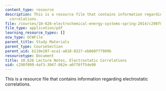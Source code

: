 ```yaml
---
content_type: resource
description: This is a resource file that contains information regarding electrostatic
  correlations.
file: /courses/10-626-electrochemical-energy-systems-spring-2014/c298f0094af33047862ea6f76ff54e90_MIT10_626S14_S11lec28.pdf
file_type: application/pdf
learning_resource_types: []
ocw_type: OCWFile
parent_title: Study Materials
parent_type: CourseSection
parent_uid: b110e107-aca1-a818-8327-eb868ff7909b
resourcetype: Document
title: 10.626 Lecture Notes, Electrostatic Correlations
uid: c298f009-4af3-3047-862e-a6f76ff54e90
---
```

This is a resource file that contains information regarding electrostatic correlations.


